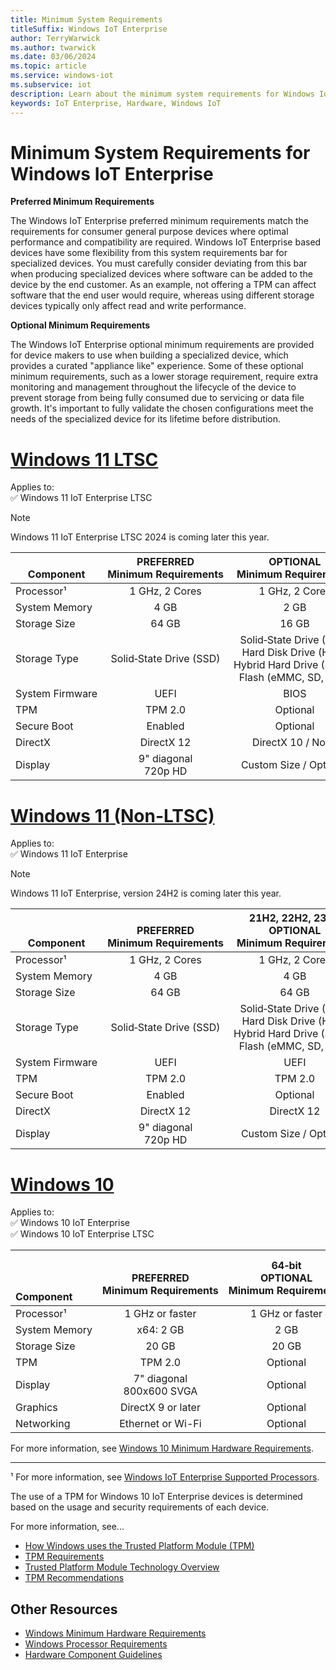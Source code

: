 ```yaml
---
title: Minimum System Requirements
titleSuffix: Windows IoT Enterprise
author: TerryWarwick
ms.author: twarwick
ms.date: 03/06/2024
ms.topic: article
ms.service: windows-iot
ms.subservice: iot
description: Learn about the minimum system requirements for Windows IoT Enterprise.
keywords: IoT Enterprise, Hardware, Windows IoT
---
```


# Minimum System Requirements for Windows IoT Enterprise

**Preferred Minimum Requirements**

The Windows IoT Enterprise preferred minimum requirements match the requirements for consumer general purpose devices where optimal performance and compatibility are required. Windows IoT Enterprise based devices have some flexibility from this system requirements bar for specialized devices. You must carefully consider deviating from this bar when producing specialized devices where software can be added to the device by the end customer. As an example, not offering a TPM can affect software that the end user would require, whereas using different storage devices typically only affect read and write performance.    

**Optional Minimum Requirements**

The Windows IoT Enterprise optional minimum requirements are provided for device makers to use when building a specialized device, which provides a curated "appliance like" experience. Some of these optional minimum requirements, such as a lower storage requirement, require extra monitoring and management throughout the lifecycle of the device to prevent storage from being fully consumed due to servicing or data file growth. It's important to fully validate the chosen configurations meet the needs of the specialized device for its lifetime before distribution. 

# [Windows 11 LTSC](#tab/Windows11LTSC)

Applies to:  
✅ Windows 11 IoT Enterprise LTSC

> [!NOTE]
> Windows 11 IoT Enterprise LTSC 2024 is coming later this year.

| </br>Component    | PREFERRED</br>Minimum&nbsp;Requirements   | OPTIONAL </br> Minimum&nbsp;Requirements  |
| ---------------------- |:---------------------------------:|:---------------------------------:|
| Processor¹             | 1&nbsp;GHz,&nbsp;2 Cores          | 1&nbsp;GHz,&nbsp;2&nbsp;Cores     |
| System&nbsp;Memory     |  4 GB                             |  2 GB                             |
| Storage&nbsp;Size      | 64 GB                             | 16 GB                             |
| Storage&nbsp;Type      | Solid&#x2011;State&nbsp;Drive&nbsp;(SSD) | Solid&#x2011;State&nbsp;Drive&nbsp;(SSD) </br> Hard&nbsp;Disk&nbsp;Drive&nbsp;(HDD)</br> Hybrid&nbsp;Hard&nbsp;Drive&nbsp;(SSHD) </br> Flash&nbsp;(eMMC,&nbsp;SD,&nbsp;USB)  |
| System&nbsp;Firmware   | UEFI                              | BIOS                              |
| TPM                    | TPM 2.0                           | Optional                          |
| Secure Boot            | Enabled                           | Optional                          |
| DirectX                | DirectX 12                        | DirectX 10 / None                 |
| Display                | 9" diagonal</br>720p HD           | Custom Size / Optional            |

# [Windows 11 (Non-LTSC)](#tab/Windows11)

Applies to:  
✅ Windows 11 IoT Enterprise  

> [!NOTE]
> Windows 11 IoT Enterprise, version 24H2 is coming later this year.

| </br></br>Component    | </br>PREFERRED</br>Minimum&nbsp;Requirements   | 21H2,&nbsp;22H2,&nbsp;23H2 </br> OPTIONAL </br> Minimum&nbsp;Requirements  | 24H2 or Later </br> OPTIONAL </br> Minimum&nbsp;Requirements  |
| ---------------------- |:-----------------------------:|:---------------------------------:|:---------------------------------:|
| Processor¹             | 1&nbsp;GHz,&nbsp;2 Cores      | 1&nbsp;GHz,&nbsp;2&nbsp;Cores     | 1&nbsp;GHz,&nbsp;2&nbsp;Cores     |
| System&nbsp;Memory     |  4 GB                         |  4 GB                             |  4 GB                             |
| Storage&nbsp;Size      | 64 GB                         | 64 GB                             | 64 GB                             |
| Storage&nbsp;Type      | Solid&#x2011;State&nbsp;Drive&nbsp;(SSD) | Solid&#x2011;State&nbsp;Drive&nbsp;(SSD) </br> Hard&nbsp;Disk&nbsp;Drive&nbsp;(HDD)</br> Hybrid&nbsp;Hard&nbsp;Drive&nbsp;(SSHD) </br> Flash&nbsp;(eMMC,&nbsp;SD,&nbsp;USB)  | Solid&#x2011;State&nbsp;Drive&nbsp;(SSD) </br> Hard&nbsp;Disk&nbsp;Drive&nbsp;(HDD)</br> Hybrid&nbsp;Hard&nbsp;Drive&nbsp;(SSHD) </br> Flash&nbsp;(eMMC,&nbsp;SD,&nbsp;USB)  |
| System&nbsp;Firmware   | UEFI                          | UEFI                              | BIOS                              |
| TPM                    | TPM 2.0                       |TPM 2.0                            | Optional                          |
| Secure Boot            | Enabled                       | Optional                          | Optional                          |
| DirectX                | DirectX 12                    | DirectX 12                        | DirectX 10 / None                 |
| Display                | 9" diagonal</br>720p HD       | Custom Size / Optional            | Custom Size / Optional            |

# [Windows 10](#tab/Windows10)

Applies to:  
✅ Windows 10 IoT Enterprise  
✅ Windows 10 IoT Enterprise LTSC

| </br></br></br>Component  | </br>PREFERRED</br>Minimum&nbsp;Requirements | 64&#x2011;bit</br>OPTIONAL</br>Minimum&nbsp;Requirements | 32&#x2011;bit</br>OPTIONAL</br>Minimum&nbsp;Requirements |
|:-------------------|:------------------------------:|:-------------------------------------------:|:------------------------------:|
| Processor¹         | 1&nbsp;GHz&nbsp;or&nbsp;faster | 1&nbsp;GHz&nbsp;or&nbsp;faster              | 1&nbsp;GHz&nbsp;or&nbsp;faster |
| System&nbsp;Memory | x64: 2 GB                      | 2 GB                                        | 1 GB                           |
| Storage&nbsp;Size  | 20 GB                          | 20 GB                                       | 16 GB                          |
| TPM                | TPM 2.0                        | Optional                                    | Optional                       |
| Display            | 7" diagonal</br>800x600 SVGA   | Optional                                    | Optional                       |
| Graphics           | DirectX 9 or later             | Optional                                    | Optional                       |
| Networking         | Ethernet or Wi-Fi              | Optional                                    | Optional                       |

For more information, see [Windows 10 Minimum Hardware Requirements](https://download.microsoft.com/download/c/1/5/c150e1ca-4a55-4a7e-94c5-bfc8c2e785c5/Windows%2010%20Minimum%20Hardware%20Requirements.pdf).

---

¹ For more information, see [Windows IoT Enterprise Supported Processors](Processor_Requirements.md).

The use of a TPM for Windows 10 IoT Enterprise devices is determined based on the usage and security requirements of each device.  

For more information, see...

- [How Windows uses the Trusted Platform Module (TPM)](/windows/security/hardware-security/tpm/how-windows-uses-the-tpm)
- [TPM Requirements](/windows-hardware/design/minimum/minimum-hardware-requirements-overview#37-trusted-platform-module-tpm)
- [Trusted Platform Module Technology Overview](/windows/security/information-protection/tpm/trusted-platform-module-overview)
- [TPM Recommendations](/windows/security/information-protection/tpm/tpm-recommendations)

## Other Resources

- [Windows Minimum Hardware Requirements](/windows-hardware/design/minimum/minimum-hardware-requirements-overview)
- [Windows Processor Requirements](/windows-hardware/design/minimum/windows-processor-requirements)
- [Hardware Component Guidelines](/windows-hardware/design/component-guidelines/components)
